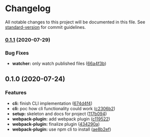 # Changelog

All notable changes to this project will be documented in this file. See [standard-version](https://github.com/conventional-changelog/standard-version) for commit guidelines.

### [0.1.1](https://github.com/tobua/synec/compare/v0.1.0...v0.1.1) (2020-07-29)


### Bug Fixes

* **watcher:** only watch published files ([66a4f3b](https://github.com/tobua/synec/commit/66a4f3bda487d842f04ba0a12b79e36d14b5c50f))

## 0.1.0 (2020-07-24)


### Features

* **cli:** finish CLI implementation ([674d4f4](https://github.com/tobua/synec/commit/674d4f4b60d6b5f94eb87631e2d1b0fb85a40bd8))
* **cli:** poc how cli functionality could work ([c2306b2](https://github.com/tobua/synec/commit/c2306b2857ade61c1a620d020924d976fe8d6de6))
* **setup:** skeleton and docs for project ([117b094](https://github.com/tobua/synec/commit/117b094035d965388575c3096a5a7995825034ab))
* **webpack-plugin:** add webpack plugin ([c119522](https://github.com/tobua/synec/commit/c11952206d4607a007be2243e7124e252b419671))
* **webpack-plugin:** finalize plugin ([434290a](https://github.com/tobua/synec/commit/434290a6006c569ca3747774a00a52c3bfa34b6e))
* **webpack-plugin:** use npm cli to install ([ae8b2ef](https://github.com/tobua/synec/commit/ae8b2ef7bd8965c95018dbaa7d13f373108ad738))
